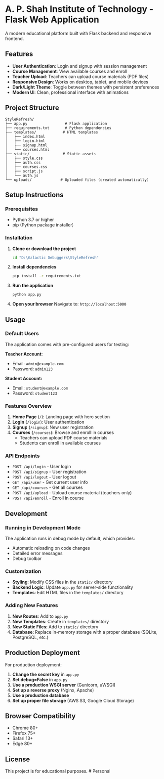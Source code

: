 # A. P. Shah Institute of Technology - Flask Web Application

A modern educational platform built with Flask backend and responsive frontend.

## Features

- **User Authentication**: Login and signup with session management
- **Course Management**: View available courses and enroll
- **Teacher Upload**: Teachers can upload course materials (PDF files)
- **Responsive Design**: Works on desktop, tablet, and mobile devices
- **Dark/Light Theme**: Toggle between themes with persistent preferences
- **Modern UI**: Clean, professional interface with animations

## Project Structure

```
StyleRefresh/
├── app.py                 # Flask application
├── requirements.txt       # Python dependencies
├── templates/            # HTML templates
│   ├── index.html
│   ├── login.html
│   ├── signup.html
│   └── courses.html
├── static/               # Static assets
│   ├── style.css
│   ├── auth.css
│   ├── courses.css
│   ├── script.js
│   └── auth.js
└── uploads/             # Uploaded files (created automatically)
```

## Setup Instructions

### Prerequisites

- Python 3.7 or higher
- pip (Python package installer)

### Installation

1. **Clone or download the project**
   ```bash
   cd "D:\Galactic Debuggers\StyleRefresh"
   ```

2. **Install dependencies**
   ```bash
   pip install -r requirements.txt
   ```

3. **Run the application**
   ```bash
   python app.py
   ```

4. **Open your browser**
   Navigate to: `http://localhost:5000`

## Usage

### Default Users

The application comes with pre-configured users for testing:

**Teacher Account:**
- Email: `admin@example.com`
- Password: `admin123`

**Student Account:**
- Email: `student@example.com`
- Password: `student123`

### Features Overview

1. **Home Page** (`/`): Landing page with hero section
2. **Login** (`/login`): User authentication
3. **Signup** (`/signup`): New user registration
4. **Courses** (`/courses`): Browse and enroll in courses
   - Teachers can upload PDF course materials
   - Students can enroll in available courses

### API Endpoints

- `POST /api/login` - User login
- `POST /api/signup` - User registration
- `POST /api/logout` - User logout
- `GET /api/user` - Get current user info
- `GET /api/courses` - Get all courses
- `POST /api/upload` - Upload course material (teachers only)
- `POST /api/enroll` - Enroll in course

## Development

### Running in Development Mode

The application runs in debug mode by default, which provides:
- Automatic reloading on code changes
- Detailed error messages
- Debug toolbar

### Customization

- **Styling**: Modify CSS files in the `static/` directory
- **Backend Logic**: Update `app.py` for server-side functionality
- **Templates**: Edit HTML files in the `templates/` directory

### Adding New Features

1. **New Routes**: Add to `app.py`
2. **New Templates**: Create in `templates/` directory
3. **New Static Files**: Add to `static/` directory
4. **Database**: Replace in-memory storage with a proper database (SQLite, PostgreSQL, etc.)

## Production Deployment

For production deployment:

1. **Change the secret key** in `app.py`
2. **Set debug=False** in `app.py`
3. **Use a production WSGI server** (Gunicorn, uWSGI)
4. **Set up a reverse proxy** (Nginx, Apache)
5. **Use a production database**
6. **Set up proper file storage** (AWS S3, Google Cloud Storage)

## Browser Compatibility

- Chrome 80+
- Firefox 75+
- Safari 13+
- Edge 80+

## License

This project is for educational purposes.
#   P e r s o n a l  
 